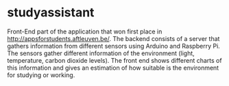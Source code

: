 # studyassistant
Front-End part of the application that won first place in http://appsforstudents.aftleuven.be/. 
The backend consists of a server that gathers information from different sensors using Arduino and Raspberry Pi. The sensors gather
different information of the environment (light, temperature, carbon dioxide levels). The front end shows different charts of this information
and gives an estimation of how suitable is the environment for studying or working.
